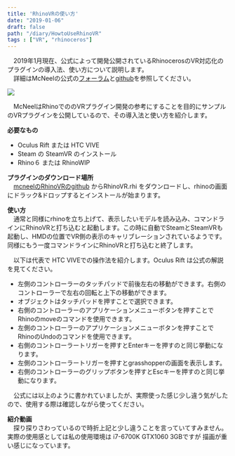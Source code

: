 ```yaml
---
title: 'RhinoVRの使い方'
date: "2019-01-06"
draft: false
path: "/diary/HowtoUseRhinoVR"
tags : ["VR", "rhinoceros"]
---
```


　2019年1月現在、公式によって開発公開されているRhinocerosのVR対応化のプラグインの導入法、使い方について説明します。  
　詳細はMcNeelの公式の[フォーラム](https://discourse.mcneel.com/t/rhinovr-a-sample-plug-in-for-rendering-rhino-viewports-in-virtual-reality/64481)と[github](https://github.com/mcneel/RhinoVR)を参照してください。  
  

[![](https://1.bp.blogspot.com/-KB3Q6SCvhbk/XDHtlcvs3TI/AAAAAAAABlM/WO86Jb29RtIl1Nck2z3rT0Q1g4b5r9s7QCLcBGAs/s400/%25E3%2582%25AD%25E3%2583%25A3%25E3%2583%2597%25E3%2583%2581%25E3%2583%25A3.PNG)](https://1.bp.blogspot.com/-KB3Q6SCvhbk/XDHtlcvs3TI/AAAAAAAABlM/WO86Jb29RtIl1Nck2z3rT0Q1g4b5r9s7QCLcBGAs/s1600/%25E3%2582%25AD%25E3%2583%25A3%25E3%2583%2597%25E3%2583%2581%25E3%2583%25A3.PNG)

  
  
　McNeelはRhinoでののVRプラグイン開発の参考にすることを目的にサンプルのVRプラグインを公開しているので、その導入法と使い方を紹介します。  

  
  
**必要なもの**  
  

*   Oculus Rift または HTC VIVE
*   Steam の SteamVR のインストール
*   Rhino６ または RhinoWIP

  
**プラグインのダウンロード場所**  
　[mcneelのRhinoVRのgithub](https://github.com/mcneel/RhinoVR/releases) からRhinoVR.rhi をダウンロードし、rhinoの画面にドラック&ドロップするとインストールが始まります。  
  
**使い方**  
　通常と同様にrhinoを立ち上げて、表示したいモデルを読み込み、コマンドラインにRhinoVRと打ち込むと起動します。この時に自動でSteamとSteamVRも起動し、HMDの位置でVR側の表示のキャリブレーションされているようです。同様にもう一度コマンドラインにRhinoVRと打ち込むと終了します。  
  
　以下は代表で HTC VIVEでの操作法を紹介します。Oculus Rift は公式の解説を見てください。  
  

*   左側のコントローラーのタッチパッドで前後左右の移動ができます。右側のコントローラーで左右の回転と上下の移動ができます。
*   オブジェクトはタッチパッドを押すことで選択できます。
*   右側のコントローラーのアプリケーションメニューボタンを押すことでRhinoのmoveのコマンドを使用できます。
*   左側のコントローラーのアプリケーションメニューボタンを押すことでRhinoのUndoのコマンドを使用できます。
*   右側のコントローラートリガーを押すとEnterキーを押すのと同じ挙動になります。
*   左側のコントローラートリガーを押すとgrasshopperの画面を表示します。
*   右側のコントローラーのグリップボタンを押すとEscキーを押すのと同じ挙動になります。

　公式には以上のように書かれていましたが、実際使った感じ少し違う気がしたので、使用する際は確認しながら使ってください。

  
**紹介動画**  
　探り探りさわっているので時折上記と少し違うことを言っていてすみません。実際の使用感としては私の使用環境は i7-6700K GTX1060 3GBですが 描画が重い感じになっています。